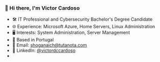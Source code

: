 ### 👋 Hi there, I'm Victor Cardoso

- 🛠 IT Professional and Cybersecurity Bachelor's Degree Candidate
- 🌐 Experience: Microsoft Azure, Home Servers, Linux Administration
- 🖥 Interests: System Administration, Server Management
- 📍 Based in Portugal
- 📧 Email: shoganaich@tutanota.com
- 🔗 LinkedIn: [@victordccardoso](https://www.linkedin.com/in/victordccardoso/)
- 
